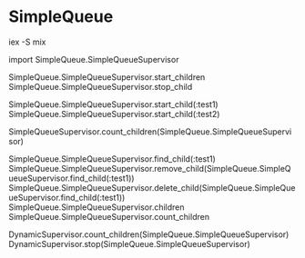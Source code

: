 # SimpleQueue

iex -S mix

import SimpleQueue.SimpleQueueSupervisor

SimpleQueue.SimpleQueueSupervisor.start_children
SimpleQueue.SimpleQueueSupervisor.stop_child

SimpleQueue.SimpleQueueSupervisor.start_child(:test1)
SimpleQueue.SimpleQueueSupervisor.start_child(:test2)

SimpleQueueSupervisor.count_children(SimpleQueue.SimpleQueueSupervisor)

SimpleQueue.SimpleQueueSupervisor.find_child(:test1)
SimpleQueue.SimpleQueueSupervisor.remove_child(SimpleQueue.SimpleQueueSupervisor.find_child(:test1))
SimpleQueue.SimpleQueueSupervisor.delete_child(SimpleQueue.SimpleQueueSupervisor.find_child(:test1))
SimpleQueue.SimpleQueueSupervisor.children
SimpleQueue.SimpleQueueSupervisor.count_children

DynamicSupervisor.count_children(SimpleQueue.SimpleQueueSupervisor)
DynamicSupervisor.stop(SimpleQueue.SimpleQueueSupervisor)


